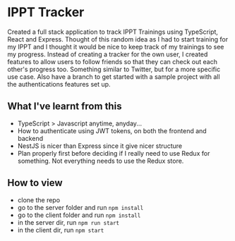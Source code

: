 # IPPT Tracker

Created a full stack application to track IPPT Trainings using TypeScript, React and Express.
Thought of this random idea as I had to start training for my IPPT and I thought it would be nice
to keep track of my trainings to see my progress.
Instead of creating a tracker for the own user, I created features to allow users to follow friends
so that they can check out each other's progress too. Something similar to Twitter, but for a more specific use case.
Also have a branch to get started with a sample project with all the authentications features set up.

## What I've learnt from this

- TypeScript > Javascript anytime, anyday...
- How to authenticate using JWT tokens, on both the frontend and backend
- NestJS is nicer than Express since it give nicer structure
- Plan properly first before deciding if I really need to use Redux for something. Not everything needs to use the Redux store.

## How to view

- clone the repo
- go to the server folder and run `npm install`
- go to the client folder and run `npm install`
- in the server dir, run `npm run start`
- in the client dir, run `npm start`
